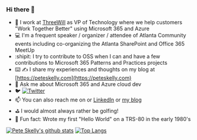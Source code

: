 <!--
**pkskelly/pkskelly** is a ✨ _special_ ✨ repository because its `README.md` (this file) appears on your GitHub profile.
-->

### Hi there 👋

- 💼 I work at [ThreeWill](https://threewill.com) as VP of Technology where we help customers "Work Together Better" using Microsoft 365 and Azure
- 💻 I'm a frequent speaker / organizer / attendee of Atlanta Community events including co-organizing the Atlanta SharePoint and Office 365 MeetUp
- :shipit: I try to contribute to OSS when I can and have a few contributions to Microsoft 365 Patterns and Practices projects
- ⌨️ ✍️ I share my experiences and thoughts on my blog at [https://peteskelly.com](https://peteskelly.com)
- 💬 Ask me about Microsoft 365 and Azure cloud dev
- 🐦 [![Twitter](https://img.shields.io/twitter/follow/pskelly?label=Follow%20%40pskelly&style=social)](https://twitter.com/pskelly)
- 📫 You can also reach me on or [LinkedIn](https://www.linkedin.com/in/peterskelly/) or [my blog](https://peteskelly.com)
- :golf: I would almost always rather be golfing!
- :notebook: Fun fact: Wrote my first "Hello World" on a TRS-80 in the early 1980's 


<!--
Here are some ideas to get you started:

- 🌱 I’m currently learning everything I can about Azure DevOps...
- 👯 I’m looking to collaborate on ...
- 🤔 I’m looking for help with ...
- 💬 Ask me about ...
- 📫 How to reach me: ...
- 😄 Pronouns: ...
-->


[![Pete Skelly's github stats](https://github-readme-stats.vercel.app/api?username=pkskelly)](https://github.com/anuraghazra/github-readme-stats)
[![Top Langs](https://github-readme-stats.vercel.app/api/top-langs/?username=pkskelly&layout=compact)](https://github.com/anuraghazra/github-readme-stats)




